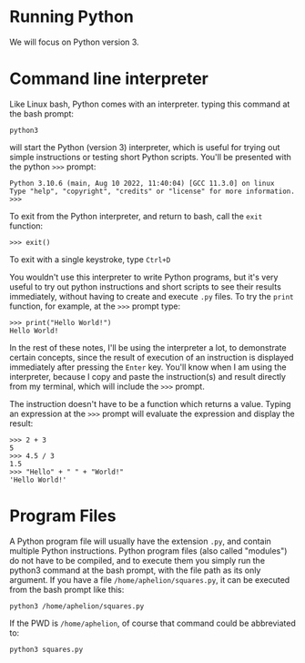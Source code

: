 # Running Python

We will focus on Python version 3.

# Command line interpreter

Like Linux bash, Python comes with an interpreter. typing this command at the bash prompt:

    python3

will start the Python (version 3) interpreter, which is useful for trying out simple instructions or testing short Python scripts. You'll be presented with the python `>>>` prompt:

```
Python 3.10.6 (main, Aug 10 2022, 11:40:04) [GCC 11.3.0] on linux
Type "help", "copyright", "credits" or "license" for more information.
>>>
```

To exit from the Python interpreter, and return to bash, call the `exit` function:

```
>>> exit()
```

To exit with a single keystroke, type `Ctrl+D`

You wouldn't use this interpreter to write Python programs, but it's very useful to try out python instructions and short scripts to see their results immediately, without having to create and execute `.py` files. To try the `print` function, for example, at the `>>>` prompt type:

```
>>> print("Hello World!")
Hello World!
```

In the rest of these notes, I'll be using the interpreter a lot, to demonstrate certain concepts, since the result of execution of an instruction is displayed immediately after pressing the `Enter` key. You'll know when I am using the interpreter, because I copy and paste the instruction(s) and result directly from my terminal, which will include the `>>>` prompt.

The instruction doesn't have to be a function which returns a value. Typing an expression at the `>>>` prompt will evaluate the expression and display the result:

```
>>> 2 + 3
5
>>> 4.5 / 3
1.5
>>> "Hello" + " " + "World!"
'Hello World!'
```

# Program Files

A Python program file will usually have the extension `.py`, and contain multiple Python instructions. Python program files (also called "modules") do not have to be compiled, and to execute them you simply run the python3 command at the bash prompt, with the file path as its only argument. If you have a file `/home/aphelion/squares.py`, it can be executed from the bash prompt like this:

    python3 /home/aphelion/squares.py

If the PWD is `/home/aphelion`, of course that command could be abbreviated to:

    python3 squares.py

